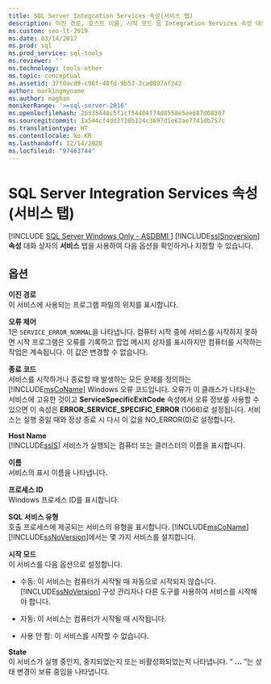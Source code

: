 ```yaml
---
title: SQL Server Integration Services 속성(서비스 탭)
description: 이진 경로, 호스트 이름, 시작 모드 등 Integration Services 속성 대화 상자의 서비스 탭에 있는 옵션에 대해 알아봅니다.
ms.custom: seo-lt-2019
ms.date: 03/14/2017
ms.prod: sql
ms.prod_service: sql-tools
ms.reviewer: ''
ms.technology: tools-other
ms.topic: conceptual
ms.assetid: 37f0acd9-c96f-48fd-9b53-2ca0097af242
author: markingmyname
ms.author: maghan
monikerRange: '>=sql-server-2016'
ms.openlocfilehash: 2b335440c5f1cf54404f74d8550e5ee687d08307
ms.sourcegitcommit: 1a544cf4dd2720b124c3697d1e62ae7741db757c
ms.translationtype: HT
ms.contentlocale: ko-KR
ms.lasthandoff: 12/14/2020
ms.locfileid: "97463744"
---
```

# <a name="sql-server-integration-services-properties-service-tab"></a>SQL Server Integration Services 속성(서비스 탭)
[!INCLUDE [SQL Server Windows Only - ASDBMI ](../../includes/applies-to-version/sql-windows-only-asdbmi.md)]
  [!INCLUDE[ssISnoversion](../../includes/ssisnoversion-md.md)] **속성** 대화 상자의 **서비스** 탭을 사용하여 다음 옵션을 확인하거나 지정할 수 있습니다.  
  
## <a name="options"></a>옵션  
 **이진 경로**  
 이 서비스에 사용되는 프로그램 파일의 위치를 표시합니다.  
  
 **오류 제어**  
 1은 `SERVICE_ERROR_NORMAL`을 나타냅니다. 컴퓨터 시작 중에 서비스를 시작하지 못하면 시작 프로그램은 오류를 기록하고 팝업 메시지 상자를 표시하지만 컴퓨터를 시작하는 작업은 계속됩니다. 이 값은 변경할 수 없습니다.  
  
 **종료 코드**  
 서비스를 시작하거나 종료할 때 발생하는 모든 문제를 정의하는 [!INCLUDE[msCoName](../../includes/msconame-md.md)] Windows 오류 코드입니다. 오류가 이 클래스가 나타내는 서비스에 고유한 것이고 **ServiceSpecificExitCode** 속성에서 오류 정보를 사용할 수 있으면 이 속성은 **ERROR_SERVICE_SPECIFIC_ERROR** (1066)로 설정됩니다. 서비스는 실행 중일 때와 정상 종료 시 다시 이 값을 NO_ERROR(0)로 설정합니다.  
  
 **Host Name**  
 [!INCLUDE[ssIS](../../includes/ssis-md.md)] 서비스가 실행되는 컴퓨터 또는 클러스터의 이름을 표시합니다.  
  
 **이름**  
 서비스의 표시 이름을 나타냅니다.  
  
 **프로세스 ID**  
 Windows 프로세스 ID를 표시합니다.  
  
 **SQL 서비스 유형**  
 호출 프로세스에 제공되는 서비스의 유형을 표시합니다. [!INCLUDE[msCoName](../../includes/msconame-md.md)] [!INCLUDE[ssNoVersion](../../includes/ssnoversion-md.md)]에서는 몇 가지 서비스를 설치합니다.  
  
 **시작 모드**  
 이 서비스를 다음 옵션으로 설정합니다.  
  
-   수동: 이 서비스는 컴퓨터가 시작될 때 자동으로 시작되지 않습니다. [!INCLUDE[ssNoVersion](../../includes/ssnoversion-md.md)] 구성 관리자나 다른 도구를 사용하여 서비스를 시작해야 합니다.  
  
-   자동: 이 서비스는 컴퓨터가 시작될 때 시작됩니다.  
  
-   사용 안 함: 이 서비스를 시작할 수 없습니다.  
  
 **State**  
 이 서비스가 실행 중인지, 중지되었는지 또는 비활성화되었는지 나타냅니다. “ **...** ”는 상태 변경이 보류 중임을 나타냅니다.  
  
  
